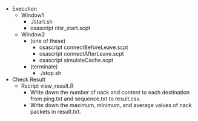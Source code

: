 - Execution
    - Window1
        - ./start.sh
        - osascript nlsr_start.scpt
    - Window2
        - (one of these)
            - osascript connectBeforeLeave.scpt
            - osascript connectAfterLeave.scpt
            - osascript simulateCache.scpt
        - (terminate)
            - ./stop.sh
- Check Result
    - Rscript view_result.R
        - Write down the number of nack and content to each destination from ping.txt and sequence.txt to result.csv.
        - Write down the maximum, minimum, and average values of nack packets in result.txt.